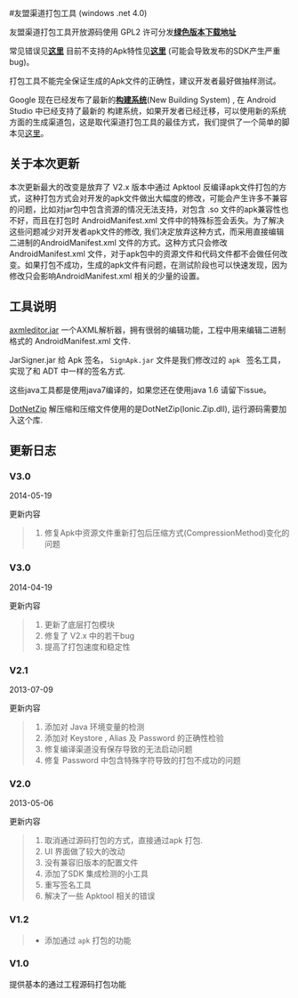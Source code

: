 #友盟渠道打包工具 (windows .net 4.0)

友盟渠道打包工具开放源码使用 GPL2 许可分发[**绿色版本下载地址**](https://github.com/umeng/umeng-muti-channel-build-tool/tree/master/Downloads)


常见错误见[**这里**](https://github.com/umeng/umeng-muti-channel-build-tool/wiki/%E5%B8%B8%E8%A7%81%E9%94%99%E8%AF%AF%E8%AF%B4%E6%98%8E%5BFAQ%5D)
目前不支持的Apk特性见[**这里**](https://github.com/umeng/umeng-muti-channel-build-tool/wiki/%E7%9B%AE%E5%89%8D%E6%B2%A1%E6%9C%89%E6%94%AF%E6%8C%81%E7%9A%84%E7%89%B9%E6%80%A7)
(可能会导致发布的SDK产生严重bug)。


打包工具不能完全保证生成的Apk文件的正确性，建议开发者最好做抽样测试。

Google 现在已经发布了最新的[**构建系统**](http://tools.android.com/tech-docs/new-build-system/user-guide)(New Building System) , 在 Android Studio 中已经支持了最新的
构建系统，如果开发者已经迁移，可以使用新的系统方面的生成渠道包，这是取代渠道打包工具的最佳方式，我们提供了一个简单的脚本见[这里](https://github.com/umeng/umeng-muti-channel-build-tool/tree/master/Gradle)。


## 关于本次更新

本次更新最大的改变是放弃了 V2.x 版本中通过 Apktool  反编译apk文件打包的方式，这种打包方式会对开发的apk文件做出大幅度的修改，可能会产生许多不兼容的问题，比如对jar包中包含资源的情况无法支持，对包含 .so 文件的apk兼容性也不好，而且在打包时 AndroidManifest.xml 文件中的特殊标签会丢失。为了解决这些问题减少对开发者apk文件的修改, 我们决定放弃这种方式，而采用直接编辑二进制的AndroidManifest.xml 文件的方式。这种方式只会修改 AndroidManifest.xml 文件，对于apk包中的资源文件和代码文件都不会做任何改变。如果打包不成功，生成的apk文件有问题，在测试阶段也可以快速发现，因为修改只会影响AndroidManifest.xml 相关的少量的设置。


## 工具说明

[axmleditor.jar](https://github.com/ntop001/AXMLEditor) 一个AXML解析器，拥有很弱的编辑功能，工程中用来编辑二进制格式的 AndroidManifest.xml 文件.

JarSigner.jar 给 Apk 签名， `SignApk.jar`  文件是我们修改过的 `apk ` 签名工具，实现了和 ADT 中一样的签名方式.

这些java工具都是使用java7编译的，如果您还在使用java 1.6 请留下issue。

[DotNetZip](http://dotnetzip.codeplex.com/) 解压缩和压缩文件使用的是DotNetZip(Ionic.Zip.dll), 运行源码需要加入这个库.
## 更新日志

### V3.0

2014-05-19

更新内容

>1. 修复Apk中资源文件重新打包后压缩方式(CompressionMethod)变化的问题

### V3.0

2014-04-19

更新内容

>1. 更新了底层打包模块 
>2. 修复了 V2.x 中的若干bug
>3. 提高了打包速度和稳定性

### V2.1

2013-07-09

更新内容

>1. 添加对 Java 环境变量的检测
>2. 添加对  Keystore , Alias 及 Password 的正确性检验
>3. 修复编译渠道没有保存导致的无法启动问题
>4. 修复 Password 中包含特殊字符导致的打包不成功的问题


### V2.0

2013-05-06

更新内容

>1. 取消通过源码打包的方式，直接通过apk 打包.
>2. UI 界面做了较大的改动
>3. 没有兼容旧版本的配置文件
>4. 添加了SDK 集成检测的小工具
>5. 重写签名工具
>6. 解决了一些 Apktool 相关的错误

### V1.2
>* 添加通过 `apk` 打包的功能

### V1.0
 提供基本的通过工程源码打包功能

